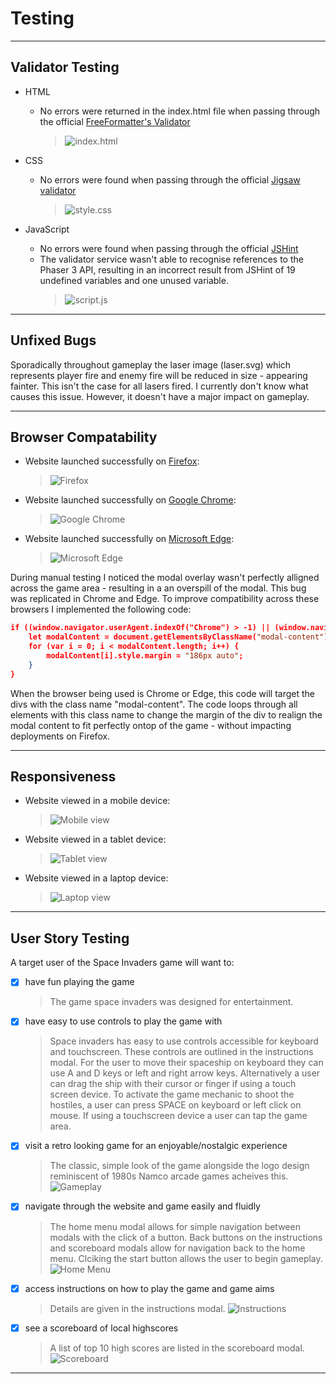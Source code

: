 # Testing 

***

## Validator Testing 

- HTML
  - No errors were returned in the index.html file when passing through the official [FreeFormatter's Validator](https://www.freeformatter.com/html-validator.html)

    >![index.html](documentation/testing/html-validation-screenshot.png)


- CSS
  - No errors were found when passing through the official [Jigsaw validator](https://jigsaw.w3.org/css-validator/validator?uri=https%3A%2F%2Fantonia-white.github.io%2Fspace-invaders%2F&profile=css3svg&usermedium=all&warning=1&vextwarning=&lang=en)
  
    >![style.css](documentation/testing/css-validation-screenshot.png)


- JavaScript
  - No errors were found when passing through the official [JSHint](https://jshint.com/)
  - The validator service wasn't able to recognise references to the Phaser 3 API, resulting in an incorrect result from JSHint of 19 undefined variables and one unused variable.
    >![script.js](documentation/testing/javascript-validation-screenshot.png)

***

## Unfixed Bugs 

Sporadically throughout gameplay the laser image (laser.svg) which represents player fire and enemy fire will be reduced in size - appearing fainter. This isn't the case for all lasers fired. I currently don't know what causes this issue. However, it doesn't have a major impact on gameplay.

***

## Browser Compatability

- Website launched successfully on [Firefox](https://www.mozilla.org/en-GB/firefox/new/):

  >![Firefox](documentation/testing/firefox-screenshot.png)

- Website launched successfully on [Google Chrome](https://www.google.com/intl/en_uk/chrome/):

  >![Google Chrome](documentation/testing/chrome-screenshot.png)

- Website launched successfully on [Microsoft Edge](https://www.microsoft.com/en-us/edge):

  >![Microsoft Edge](documentation/testing/edge-screenshot.png)

During manual testing I noticed the modal overlay wasn't perfectly alligned across the game area - resulting in a an overspill of the modal. This bug was replicated in Chrome and Edge. To improve compatibility across these browsers I implemented the following code:
```json
if ((window.navigator.userAgent.indexOf("Chrome") > -1) || (window.navigator.userAgent.indexOf("Edge/") > -1)) {
    let modalContent = document.getElementsByClassName("modal-content");
    for (var i = 0; i < modalContent.length; i++) {
        modalContent[i].style.margin = "186px auto";
    }
}
```
When the browser being used is Chrome or Edge, this code will target the divs with the class name "modal-content". The code loops through all elements with this class name to change the margin of the div to realign the modal content to fit perfectly ontop of the game - without impacting deployments on Firefox.
***

## Responsiveness

- Website viewed in a mobile device:

  >![Mobile view](documentation/testing/mobile-edge-screenshot.png)

- Website viewed in a tablet device:

  >![Tablet view](documentation/testing/tablet-chrome-screenshot.png)

- Website viewed in a laptop device:

  >![Laptop view](documentation/testing/laptop-firefox-screenshot.png)


***

## User Story Testing

A target user of the Space Invaders game will want to:
- [x] have fun playing the game
   >The game space invaders was designed for entertainment.

- [x] have easy to use controls to play the game with
   >Space invaders has easy to use controls accessible for keyboard and touchscreen. These controls are outlined in the instructions modal. For the user to move their spaceship on keyboard they can use A and D keys or left and right arrow keys. Alternatively a user can drag the ship with their cursor or finger if using a touch screen device. To activate the game mechanic to shoot the hostiles, a user can press SPACE on keyboard or left click on mouse. If using a touchscreen device a user can tap the game area.

- [x] visit a retro looking game for an enjoyable/nostalgic experience
   >The classic, simple look of the game alongside the logo design reminiscent of 1980s Namco arcade games acheives this.
   ![Gameplay](documentation/testing/gameplay-screenshot.png)

- [x] navigate through the website and game easily and fluidly
   >The home menu modal allows for simple navigation between modals with the click of a button. Back buttons on the instructions and scoreboard modals allow for navigation back to the home menu. Clciking the start button allows the user to begin gameplay.
   ![Home Menu](documentation/testing/home-menu-screenshot.png)

- [x] access instructions on how to play the game and game aims
   >Details are given in the instructions modal.
   ![Instructions](documentation/testing/instructions-screenshot.png)

- [x] see a scoreboard of local highscores
   >A list of top 10 high scores are listed in the scoreboard modal.
   ![Scoreboard](documentation/testing/scoreboard-screenshot.png)

***
